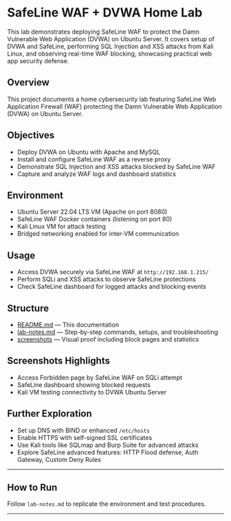 # SafeLine WAF + DVWA Home Lab
This lab demonstrates deploying SafeLine WAF to protect the Damn Vulnerable Web Application (DVWA) on Ubuntu Server. It covers setup of DVWA and SafeLine, performing SQL Injection and XSS attacks from Kali Linux, and observing real-time WAF blocking, showcasing practical web app security defense.

## Overview
This project documents a home cybersecurity lab featuring SafeLine Web Application Firewall (WAF) protecting the Damn Vulnerable Web Application (DVWA) on Ubuntu Server.

## Objectives
- Deploy DVWA on Ubuntu with Apache and MySQL
- Install and configure SafeLine WAF as a reverse proxy
- Demonstrate SQL Injection and XSS attacks blocked by SafeLine WAF
- Capture and analyze WAF logs and dashboard statistics

## Environment
- Ubuntu Server 22.04 LTS VM (Apache on port 8080)
- SafeLine WAF Docker containers (listening on port 80)
- Kali Linux VM for attack testing
- Bridged networking enabled for inter-VM communication

## Usage
- Access DVWA securely via SafeLine WAF at `http://192.168.1.215/`
- Perform SQLi and XSS attacks to observe SafeLine protections
- Check SafeLine dashboard for logged attacks and blocking events

## Structure
- [README.md](README.md) — This documentation
- [lab-notes.md](lab-notes.md) — Step-by-step commands, setups, and troubleshooting
- [screenshots](screenshots) — Visual proof including block pages and statistics

## Screenshots Highlights
- Access Forbidden page by SafeLine WAF on SQLi attempt
- SafeLine dashboard showing blocked requests
- Kali VM testing connectivity to DVWA Ubuntu Server

## Further Exploration
- Set up DNS with BIND or enhanced `/etc/hosts`
- Enable HTTPS with self-signed SSL certificates
- Use Kali tools like SQLmap and Burp Suite for advanced attacks
- Explore SafeLine advanced features: HTTP Flood defense, Auth Gateway, Custom Deny Rules

---

## How to Run
Follow `lab-notes.md` to replicate the environment and test procedures.

---
